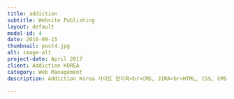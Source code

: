 ```yaml
---
title: addiction
subtitle: Website Publishing
layout: default
modal-id: 4
date: 2016-09-15
thumbnail: post4.jpg
alt: image-alt
project-date: April 2017
client: Addiction KOREA
category: Web Management
description: Addiction Korea 사이트 현지화<br>CMS, JIRA<br>HTML, CSS, CMS, Google Analystics

---
```

